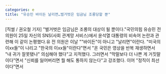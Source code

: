 ```yaml
---
categories: e
title: "유승민 바이든 날리면…벌거벗은 임금님 조롱당할 뿐"
---
```

[직썰 / 권오철 기자] "벌거벗은 임금님은 조롱의 대상이 될 뿐이다."국민의힘 유승민 전 의원이 25일 자신의 SNS(사회 관계망 서비스)에서 윤석열 대통령의 비속어 논란과 관련해 이 같이 논평했다.유 전 의원은 이날 ""바이든"이 아니고 "날리면"이란다. "미국의 이xx들"이 나리고 "한국의 이xx들"이란다"면서 "온 국민은 영상을 반복 재생하면서 "내 귀가 잘못됐나" 의심해야 했다"고 지적했다. 그러면서 "막말보다 더 나쁜 게 거짓말이다"면서 "신뢰를 잃어버리면 뭘 해도 통하지 않는다"고 강조했다. 이어 "정직이 최선이다"면서